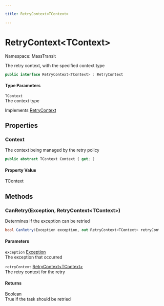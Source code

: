 ```yaml
---

title: RetryContext<TContext>

---
```


# RetryContext\<TContext\>

Namespace: MassTransit

The retry context, with the specified context type

```csharp
public interface RetryContext<TContext> : RetryContext
```

#### Type Parameters

`TContext`<br/>
The context type

Implements [RetryContext](../masstransit/retrycontext)

## Properties

### **Context**

The context being managed by the retry policy

```csharp
public abstract TContext Context { get; }
```

#### Property Value

TContext<br/>

## Methods

### **CanRetry(Exception, RetryContext\<TContext\>)**

Determines if the exception can be retried

```csharp
bool CanRetry(Exception exception, out RetryContext<TContext> retryContext)
```

#### Parameters

`exception` [Exception](https://learn.microsoft.com/en-us/dotnet/api/system.exception)<br/>
The exception that occurred

`retryContext` [RetryContext\<TContext\>](../masstransit/retrycontext-1)<br/>
The retry context for the retry

#### Returns

[Boolean](https://learn.microsoft.com/en-us/dotnet/api/system.boolean)<br/>
True if the task should be retried
